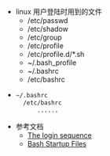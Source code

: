 - linux 用户登陆时用到的文件
	- /etc/passwd
	- /etc/shadow
	- /etc/group
	- /etc/profile
	- /etc/profile.d/*.sh
	- ~/.bash_profile
	- ~/.bashrc
	- /etc/bashrc
- ```bash
  ~/.bashrc
  	/etc/bashrc
      	......
  ```
- 参考文档
	- [The login sequence](http://www.linux-migration.org/ch02s03.html)
	- [Bash Startup Files](https://www.gnu.org/software/bash/manual/html_node/Bash-Startup-Files.html)